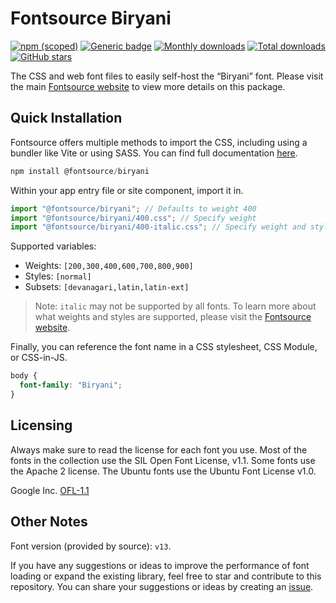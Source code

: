 # Fontsource Biryani

[![npm (scoped)](https://img.shields.io/npm/v/@fontsource/biryani?color=brightgreen)](https://www.npmjs.com/package/@fontsource/biryani) [![Generic badge](https://img.shields.io/badge/fontsource-passing-brightgreen)](https://github.com/fontsource/fontsource) [![Monthly downloads](https://badgen.net/npm/dm/@fontsource/biryani)](https://github.com/fontsource/fontsource) [![Total downloads](https://badgen.net/npm/dt/@fontsource/biryani)](https://github.com/fontsource/fontsource) [![GitHub stars](https://img.shields.io/github/stars/fontsource/fontsource.svg?style=social&label=Star)](https://github.com/fontsource/fontsource/stargazers)

The CSS and web font files to easily self-host the “Biryani” font. Please visit the main [Fontsource website](https://fontsource.org/fonts/biryani) to view more details on this package.

## Quick Installation

Fontsource offers multiple methods to import the CSS, including using a bundler like Vite or using SASS. You can find full documentation [here](https://fontsource.org/docs/getting-started/introduction).

```javascript
npm install @fontsource/biryani
```

Within your app entry file or site component, import it in.

```javascript
import "@fontsource/biryani"; // Defaults to weight 400
import "@fontsource/biryani/400.css"; // Specify weight
import "@fontsource/biryani/400-italic.css"; // Specify weight and style
```

Supported variables:
- Weights: `[200,300,400,600,700,800,900]`
- Styles: `[normal]`
- Subsets: `[devanagari,latin,latin-ext]`

> Note: `italic` may not be supported by all fonts. To learn more about what weights and styles are supported, please visit the [Fontsource website](https://fontsource.org/fonts/biryani).

Finally, you can reference the font name in a CSS stylesheet, CSS Module, or CSS-in-JS.

```css
body {
  font-family: "Biryani";
}
```

## Licensing
Always make sure to read the license for each font you use. Most of the fonts in the collection use the SIL Open Font License, v1.1. Some fonts use the Apache 2 license. The Ubuntu fonts use the Ubuntu Font License v1.0.

Google Inc.
[OFL-1.1](http://scripts.sil.org/OFL)

## Other Notes
Font version (provided by source): `v13`.

If you have any suggestions or ideas to improve the performance of font loading or expand the existing library, feel free to star and contribute to this repository. You can share your suggestions or ideas by creating an [issue](https://github.com/fontsource/fontsource/issues).